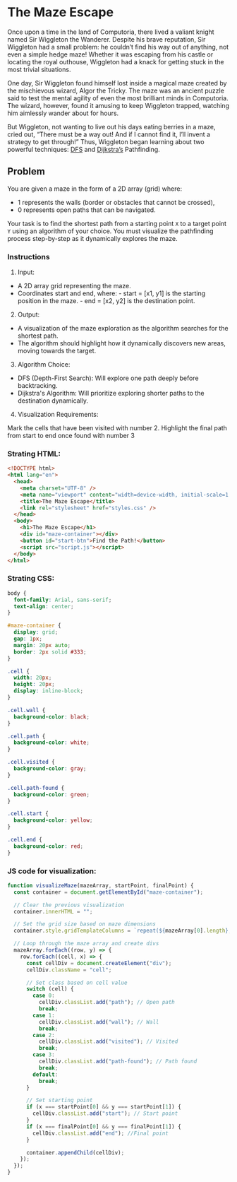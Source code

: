 # The Maze Escape

Once upon a time in the land of Computoria, there lived a valiant knight named Sir Wiggleton the Wanderer. Despite his brave reputation, Sir Wiggleton had a small problem: he couldn’t find his way out of anything, not even a simple hedge maze! Whether it was escaping from his castle or locating the royal outhouse, Wiggleton had a knack for getting stuck in the most trivial situations.

One day, Sir Wiggleton found himself lost inside a magical maze created by the mischievous wizard, Algor the Tricky. The maze was an ancient puzzle said to test the mental agility of even the most brilliant minds in Computoria. The wizard, however, found it amusing to keep Wiggleton trapped, watching him aimlessly wander about for hours.

But Wiggleton, not wanting to live out his days eating berries in a maze, cried out, “There must be a way out! And if I cannot find it, I’ll invent a strategy to get through!” Thus, Wiggleton began learning about two powerful techniques: [DFS](https://en.wikipedia.org/wiki/Depth-first_search) and [Dijkstra’s](https://en.wikipedia.org/wiki/Dijkstra%27s_algorithm) Pathfinding.

## Problem

You are given a maze in the form of a 2D array (grid) where:

- 1 represents the walls (border or obstacles that cannot be crossed),
- 0 represents open paths that can be navigated.

Your task is to find the shortest path from a starting point `X` to a target point `Y` using an algorithm of your choice. You must visualize the pathfinding process step-by-step as it dynamically explores the maze.

### Instructions

1. Input:

- A 2D array grid representing the maze.
- Coordinates start and end, where: - start = [x1, y1] is the starting position in the maze. - end = [x2, y2] is the destination point.

2. Output:

- A visualization of the maze exploration as the algorithm searches for the shortest path.
- The algorithm should highlight how it dynamically discovers new areas, moving towards the target.

3. Algorithm Choice:

- DFS (Depth-First Search): Will explore one path deeply before backtracking.
- Dijkstra's Algorithm: Will prioritize exploring shorter paths to the destination dynamically.

4. Visualization Requirements:

Mark the cells that have been visited with number 2.
Highlight the final path from start to end once found with number 3

### Strating HTML:

```html
<!DOCTYPE html>
<html lang="en">
  <head>
    <meta charset="UTF-8" />
    <meta name="viewport" content="width=device-width, initial-scale=1.0" />
    <title>The Maze Escape</title>
    <link rel="stylesheet" href="styles.css" />
  </head>
  <body>
    <h1>The Maze Escape</h1>
    <div id="maze-container"></div>
    <button id="start-btn">Find the Path!</button>
    <script src="script.js"></script>
  </body>
</html>
```

### Strating CSS:

```css
body {
  font-family: Arial, sans-serif;
  text-align: center;
}

#maze-container {
  display: grid;
  gap: 1px;
  margin: 20px auto;
  border: 2px solid #333;
}

.cell {
  width: 20px;
  height: 20px;
  display: inline-block;
}

.cell.wall {
  background-color: black;
}

.cell.path {
  background-color: white;
}

.cell.visited {
  background-color: gray;
}

.cell.path-found {
  background-color: green;
}

.cell.start {
  background-color: yellow;
}

.cell.end {
  background-color: red;
}
```

### JS code for visualization:

```js
function visualizeMaze(mazeArray, startPoint, finalPoint) {
  const container = document.getElementById("maze-container");

  // Clear the previous visualization
  container.innerHTML = "";

  // Set the grid size based on maze dimensions
  container.style.gridTemplateColumns = `repeat(${mazeArray[0].length}, 20px)`;

  // Loop through the maze array and create divs
  mazeArray.forEach((row, y) => {
    row.forEach((cell, x) => {
      const cellDiv = document.createElement("div");
      cellDiv.className = "cell";

      // Set class based on cell value
      switch (cell) {
        case 0:
          cellDiv.classList.add("path"); // Open path
          break;
        case 1:
          cellDiv.classList.add("wall"); // Wall
          break;
        case 2:
          cellDiv.classList.add("visited"); // Visited
          break;
        case 3:
          cellDiv.classList.add("path-found"); // Path found
          break;
        default:
          break;
      }

      // Set starting point
      if (x === startPoint[0] && y === startPoint[1]) {
        cellDiv.classList.add("start"); // Start point
      }
      if (x === finalPoint[0] && y === finalPoint[1]) {
        cellDiv.classList.add("end"); //Final point
      }

      container.appendChild(cellDiv);
    });
  });
}
```
